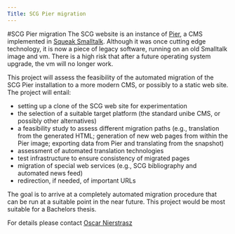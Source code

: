 ```yaml
---
Title: SCG Pier migration
---
```

#SCG Pier migration
The SCG website is an instance of [Pier](http://www.piercms.com), a CMS implemented in [Squeak Smalltalk](https://squeak.org).
Although it was once cutting edge technology, it is now a piece of legacy software, running on an old Smalltalk image and vm.
There is a high risk that after a future operating system upgrade, the vm will no longer work.

This project will assess the feasibility of the automated migration of the SCG Pier installation to a more modern CMS, or possibly to a static web site.
The project will entail:


-  setting up a clone of the SCG web site for experimentation 
-  the selection of a suitable target platform (the standard unibe CMS, or possibly other alternatives)
-  a feasibility study to assess different migration paths (e.g., translation from the generated HTML; generation of new web pages from within the Pier image; exporting data from Pier and translating from the snapshot)
-  assessment of automated translation technologies
-  test infrastructure to ensure consistency of migrated pages
-  migration of special web services (e.g., SCG bibliography and automated news feed)
-  redirection, if needed, of important URLs

The goal is to arrive at a completely automated migration procedure that can be run at a suitable point in the near future. 
This project would be most suitable for a Bachelors thesis.

For details please contact [Oscar Nierstrasz](%base_url%/staff/oscar)
